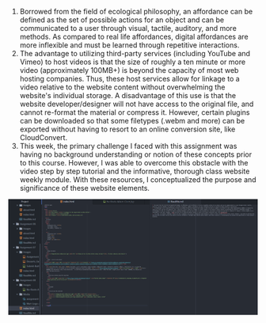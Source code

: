1. Borrowed from the field of ecological philosophy, an affordance can be defined as the set of possible actions for an object and can be communicated to a user through visual, tactile, auditory, and more methods. As compared to real life affordances, digital affordances are more inflexible and must be learned through repetitive interactions.
2. The advantage to utilizing third-party services (including YouTube and Vimeo) to host videos is that the size of roughly a ten minute or more video (approximately 100MB+) is beyond the capacity of most web hosting companies. Thus, these host services allow for linkage to a video relative to the website content without overwhelming the website's individual storage. A disadvantage of this use is that the website developer/designer will not have access to the original file, and cannot re-format the material or compress it. However, certain plugins can be downloaded so that some filetypes (.webm and more) can be exported without having to resort to an online conversion site, like CloudConvert.
3. This week, the primary challenge I faced with this assignment was having no background understanding or notion of these concepts prior to this course. However, I was able to overcome this obstacle with the video step by step tutorial and the informative, thorough class website weekly module. With these resources, I conceptualized the purpose and significance of these website elements.

![Atom_Assignment_8_Index Screenshot](./Images/Assignment-08-Screenshot.PNG)

